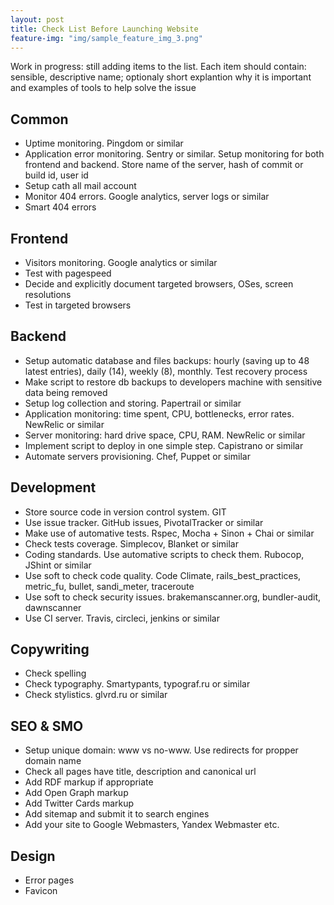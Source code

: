 ```yaml
---
layout: post
title: Check List Before Launching Website
feature-img: "img/sample_feature_img_3.png"
---
```


Work in progress: still adding items to the list. Each item should contain: sensible, descriptive name; optionaly short explantion why it is important and examples of tools to help solve the issue

## Common
 - Uptime monitoring. Pingdom or similar
 - Application error monitoring. Sentry or similar. Setup monitoring for both frontend and backend. Store name of the server, hash of commit or build id, user id
 - Setup cath all mail account
 - Monitor 404 errors. Google analytics, server logs or similar
 - Smart 404 errors

## Frontend
 - Visitors monitoring. Google analytics or similar
 - Test with pagespeed
 - Decide and explicitly document targeted browsers, OSes, screen resolutions
 - Test in targeted browsers

## Backend
 - Setup automatic database and files backups: hourly (saving up to 48 latest entries), daily (14), weekly (8), monthly. Test recovery process
 - Make script to restore db backups to developers machine with sensitive data being removed
 - Setup log collection and storing. Papertrail or similar
 - Application monitoring: time spent, CPU, bottlenecks, error rates. NewRelic or similar
 - Server monitoring: hard drive space, CPU, RAM. NewRelic or similar
 - Implement script to deploy in one simple step. Capistrano or similar
 - Automate servers provisioning. Chef, Puppet or similar

## Development
 - Store source code in version control system. GIT
 - Use issue tracker. GitHub issues, PivotalTracker or similar
 - Make use of automative tests. Rspec, Mocha + Sinon + Chai or similar
 - Check tests coverage. Simplecov, Blanket or similar
 - Coding standards. Use automative scripts to check them. Rubocop, JShint or similar
 - Use soft to check code quality. Code Climate, rails_best_practices, metric_fu, bullet, sandi_meter, traceroute
 - Use soft to check security issues. brakemanscanner.org, bundler-audit, dawnscanner
 - Use CI server. Travis, circleci, jenkins or similar

## Copywriting
 - Check spelling
 - Check typography. Smartypants, typograf.ru or similar
 - Check stylistics. glvrd.ru or similar

## SEO & SMO
 - Setup unique domain: www vs no-www. Use redirects for propper domain name
 - Check all pages have title, description and canonical url
 - Add RDF markup if appropriate
 - Add Open Graph markup
 - Add Twitter Cards markup
 - Add sitemap and submit it to search engines
 - Add your site to Google Webmasters, Yandex Webmaster etc.

## Design
 - Error pages
 - Favicon
